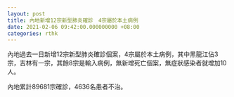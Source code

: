```yaml
---
layout: post
title: 內地新增12宗新型肺炎確診　4宗屬於本土病例
date: 2021-02-06 09:42:00.000000000 +08:00
categories: rthk
---
```


內地過去一日新增12宗新型肺炎確診個案，4宗屬於本土病例，其中黑龍江佔3宗，吉林有一宗，其餘8宗是輸入病例，無新增死亡個案，無症狀感染者就增加10人。

內地累計89681宗確診，4636名患者不治。
